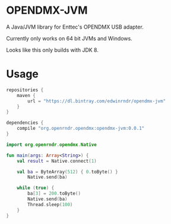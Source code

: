 # OPENDMX-JVM

A Java/JVM library for Enttec's OPENDMX USB adapter.

Currently only works on 64 bit JVMs and Windows.

Looks like this only builds with JDK 8.

# Usage

```groovy
repositories {
    maven {
        url = "https://dl.bintray.com/edwinrndr/opendmx-jvm"
    }
}

dependencies {
    compile "org.openrndr.opendmx:opendmx-jvm:0.0.1"
}
```

```kotlin
import org.openrndr.opendmx.Native

fun main(args: Array<String>) {
    val result = Native.connect(1)

    val ba = ByteArray(512) { 0.toByte() }
        Native.send(ba)

    while (true) {
        ba[3] = 200.toByte()
        Native.send(ba)
        Thread.sleep(100)
    }
}


```